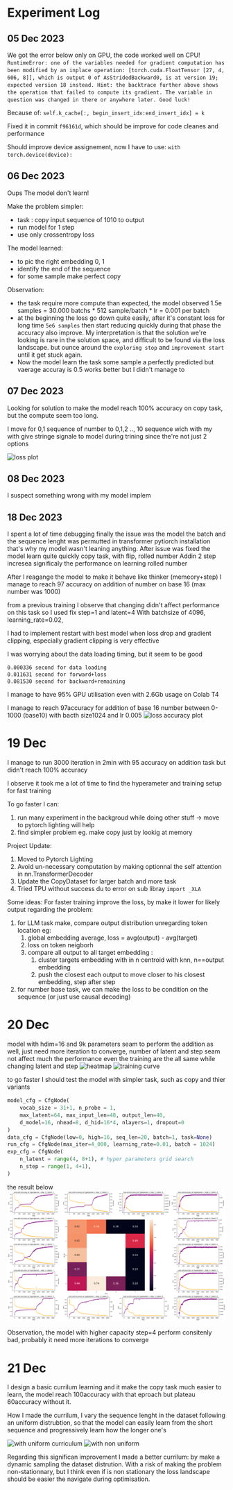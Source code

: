 # Experiment Log

## 05 Dec 2023
We got the error below only on GPU, the code worked well on CPU!
```RuntimeError: one of the variables needed for gradient computation has been modified by an inplace operation: [torch.cuda.FloatTensor [27, 4, 606, 8]], which is output 0 of AsStridedBackward0, is at version 19; expected version 18 instead. Hint: the backtrace further above shows the operation that failed to compute its gradient. The variable in question was changed in there or anywhere later. Good luck!```

Because of:
`self.k_cache[:, begin_insert_idx:end_insert_idx] = k`

Fixed it in commit `f96161d`, which should be improve for code cleanes and performance

Should improve device assignement, now I have to use: `with torch.device(device):`

## 06 Dec 2023

Oups The model don't learn!

Make the problem simpler:
- task : copy input sequence of 1010 to output 
- run model for 1 step
- use only crossentropy loss

The model learned:
- to pic the right embedding 0, 1
- identify the end of the sequence
- for some sample make perfect copy

Observation:
- the task require more compute than expected, the model observed 1.5e samples = 30.000 batchs * 512 sample/batch * lr = 0.001 per batch 
- at the beginning the loss go down quite easily, after it's constant loss for long time `5e6 samples` then start reducing quickly during that phase the accuracy also improve. My interpretation is that the solution we're looking is rare in the solution space, and difficult to be found via the loss landscape. but ounce around the `exploring stop` and `improvement start` until it get stuck again.
- Now the model learn the task some sample a perfectly predicted but vaerage accuray is 0.5 works better but I didn't manage to 

## 07 Dec 2023

Looking for solution to make the model reach 100% accuracy on copy task, but the compute seem too long.

I move for 0,1 sequence of number to 0,1,2 .., 10 sequence wich with my with give stringe signale to model during trining since the're not just 2 options

![loss plot](/exp_logs/copy_task_w1layer_loss_curve.png)

## 08 Dec 2023

I suspect something wrong with my model implem 

## 18 Dec 2023
I spent a lot of time debugging finally the issue was the model the batch and the sequence lenght was permutted in transformer pytiorch installation that's why my model wasn't leaning anything.
After issue was fixed the model learn quite quickly copy task, with flip, rolled number
Addin 2 step incresea significaly the performance on learning rolled number

After I reagange the model to make it behave like thinker (memeory+step)
I manage to reach 97 accuracy on addition of number on base 16 (max number was 1000)

from a previous training I observe that changing didn't affect performance on this task so I used fix step=1 and latent=4
With batchsize of 4096, learning_rate=0.02, 

I had to implement restart with best model when loss drop and gradient clipping, especially gradient clipping is very effective

I was worrying about the data loading timing, but it seem to be good
```
0.000336 second for data loading
0.011631 second for forward+loss
0.081530 second for backward+remaining
```

I manage to have 95% GPU utilisation even with 2.6Gb usage on Colab T4

I manage to reach 97accuracy for addition of base 16 number between 0-1000 (base10) with bacth size1024 and lr 0.005
![loss accuracy plot](/exp_logs/loss_acc_1addition_base16_max_number1000_hdim32_2step_8latent_lr0.005-0.0002.png)

# 19 Dec
I manage to run 3000 iteration in 2min with 95 accuracy on addition task but didn't reach 100% accuracy  

I observe it took me a lot of time to find the hyperameter and training setup for fast training  

To go faster I can:  
1. run many experiment in the backgroud while doing other stuff -> move to pytorch lighting will help  
2. find simpler problem eg. make copy just by lookig at memory

Project Update:
1. Moved to Pytorch Lighting
2. Avoid un-necessary computation by making optionnal the self attention in nn.TransformerDecoder
3. Update the CopyDataset for larger batch and more task
4. Tried TPU without success du to error on sub libray `import _XLA` 

Some ideas:
For faster training improve the loss, by make it lower for likely output regarding the problem:
1. for LLM task make, compare output distribution unregarding token location eg:
    1. global embedding average, loss = avg(output) - avg(target)
    2. loss on token neigborh
    3. compare all output to all target embedding :
        1. cluster targets embedding with in n centroid with knn, n==output embedding
        2. push the closest each output to move closer to his closest embedding, step after step
2. for number base task, we can make the loss to be condition on the sequence (or just use causal decoding)

# 20 Dec

model with hdim=16 and 9k parameters seam to perform the addition as well, just need more iteration to converge, number of latent and step seam not affect much the performance even the training are the all same while changing latent and step
![heatmap](/exp_logs/heatmap_16hdim_batch1024_20dec_exp.png)
![training curve](/exp_logs/loss_acc_16hdim_latent8_step4_batch1024_20dec_exp.png)

to go faster I should test the model with simpler task, such as copy and thier variants

```python
model_cfg = CfgNode(
    vocab_size = 31+1, n_probe = 1,
    max_latent=64, max_input_len=48, output_len=40,
    d_model=16, nhead=8, d_hid=16*4, nlayers=1, dropout=0
)
data_cfg = CfgNode(low=0, high=16, seq_len=20, batch=1, task=None)
run_cfg = CfgNode(max_iter=4_000, learning_rate=0.01, batch = 1024)
exp_cfg = CfgNode(
    n_latent = range(4, 8+1), # hyper parameters grid search
    n_step = range(1, 4+1),
)
```
the result below
![overview map](/exp_logs/copy_task-seq_len_20-hdim16_20dec_exp.png)

Observation, the model with higher capacity step=4 perform consitenly bad, probably it need more iterations to converge

# 21 Dec

I design a basic currilum learning and it make the copy task much easier to learn, the model reach 100accuracy with that eproach but plateau 60accuracy without it.

How I made the currilum, I vary the sequence lenght in the dataset following an uniform distrubtion, so that the model can easily learn from the short sequence and progressively learn how the longer one's

![with uniform curriculum](/exp_logs/loss_uniform_copytask_acc_16hdim_latent8_step4_batch1024_20dec_exp.png)
![with non uniform](/exp_logs/loss_non-uniform_copytask_acc_16hdim_latent8_step4_batch1024_20dec_exp.png)

Regarding this significan improvement I made a better currilum: by make a dynamic sampling the dataset distrution. With a risk of making the problem non-stationnary, but I think even if is non stationary the loss landscape should be easier the navigate during optimisation. 

